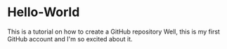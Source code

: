 # Hello-World
This is a tutorial on how to create a GitHub repository
Well, this is my first GitHub account and I'm so excited about it.
